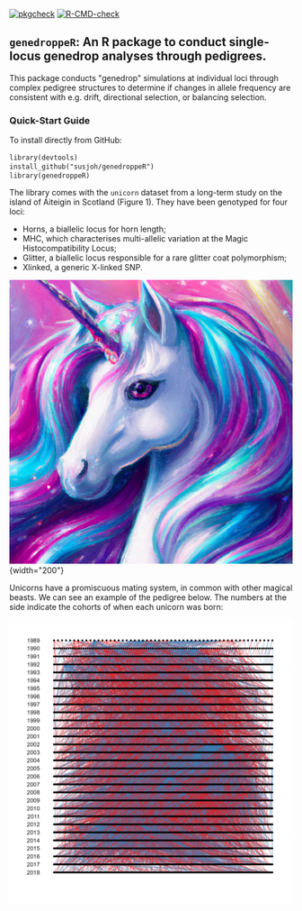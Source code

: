 [![pkgcheck](https://github.com/susjoh/genedroppeR/workflows/pkgcheck/badge.svg)](https://github.com/susjoh/genedroppeR/actions?query=workflow%3Apkgcheck)
[![R-CMD-check](https://github.com/susjoh/genedroppeR/workflows/R-CMD-check/badge.svg)](https://github.com/susjoh/genedroppeR/actions?query=workflow%3AR-CMD-check)
## `genedroppeR`: An R package to conduct single-locus genedrop analyses through pedigrees.

This package conducts "genedrop" simulations at individual loci through complex pedigree structures to determine if changes in allele frequency are consistent with e.g. drift, directional selection, or balancing selection.

### Quick-Start Guide

To install directly from GitHub:

```         
library(devtools)
install_github("susjoh/genedroppeR")
library(genedroppeR)
```

The library comes with the `unicorn` dataset from a long-term study on the island of Áiteigin in Scotland (Figure 1). They have been genotyped for four loci:

-   Horns, a biallelic locus for horn length;
-   MHC, which characterises multi-allelic variation at the Magic Histocompatibility Locus;
-   Glitter, a biallelic locus responsible for a rare glitter coat polymorphism;
-   Xlinked, a generic X-linked SNP.

![Figure 1: A typical unicorn.](tutorial/figs/Unicorn.png){width="200"}

Unicorns have a promiscuous mating system, in common with other magical beasts. We can see an example of the pedigree below. The numbers at the side indicate the cohorts of when each unicorn was born:

![Figure 2: A unicorn pedigree.](tutorial/figs/pedigree.png)
